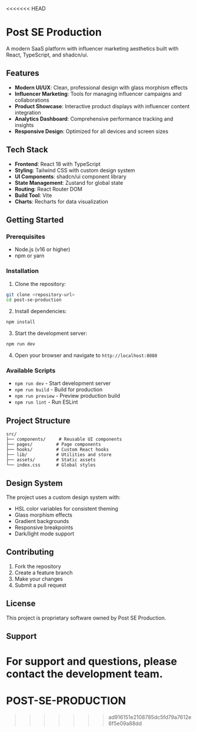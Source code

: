 <<<<<<< HEAD
# Post SE Production

A modern SaaS platform with influencer marketing aesthetics built with React, TypeScript, and shadcn/ui.

## Features

- **Modern UI/UX**: Clean, professional design with glass morphism effects
- **Influencer Marketing**: Tools for managing influencer campaigns and collaborations
- **Product Showcase**: Interactive product displays with influencer content integration
- **Analytics Dashboard**: Comprehensive performance tracking and insights
- **Responsive Design**: Optimized for all devices and screen sizes

## Tech Stack

- **Frontend**: React 18 with TypeScript
- **Styling**: Tailwind CSS with custom design system
- **UI Components**: shadcn/ui component library
- **State Management**: Zustand for global state
- **Routing**: React Router DOM
- **Build Tool**: Vite
- **Charts**: Recharts for data visualization

## Getting Started

### Prerequisites

- Node.js (v16 or higher)
- npm or yarn

### Installation

1. Clone the repository:
```bash
git clone <repository-url>
cd post-se-production
```

2. Install dependencies:
```bash
npm install
```

3. Start the development server:
```bash
npm run dev
```

4. Open your browser and navigate to `http://localhost:8080`

### Available Scripts

- `npm run dev` - Start development server
- `npm run build` - Build for production
- `npm run preview` - Preview production build
- `npm run lint` - Run ESLint

## Project Structure

```
src/
├── components/     # Reusable UI components
├── pages/         # Page components
├── hooks/         # Custom React hooks
├── lib/           # Utilities and store
├── assets/        # Static assets
└── index.css      # Global styles
```

## Design System

The project uses a custom design system with:
- HSL color variables for consistent theming
- Glass morphism effects
- Gradient backgrounds
- Responsive breakpoints
- Dark/light mode support

## Contributing

1. Fork the repository
2. Create a feature branch
3. Make your changes
4. Submit a pull request

## License

This project is proprietary software owned by Post SE Production.

## Support

For support and questions, please contact the development team.
=======
# POST-SE-PRODUCTION
>>>>>>> ad916151e2108785dc5fd79a7612e6f5e09a88dd
